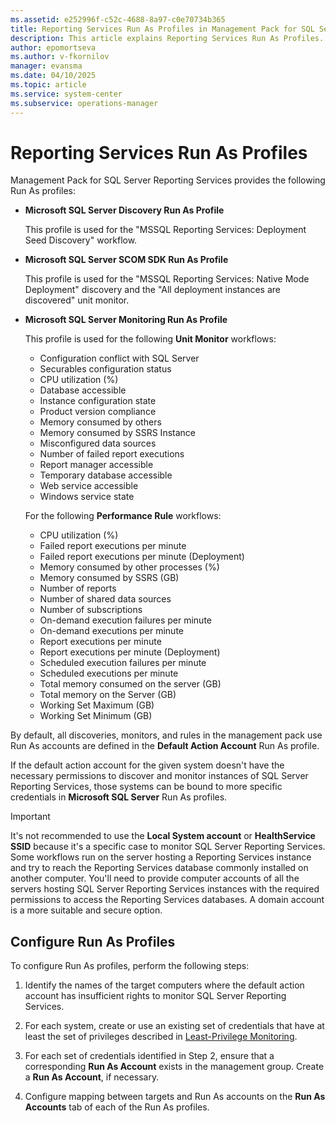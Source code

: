 ```yaml
---
ms.assetid: e252996f-c52c-4688-8a97-c0e70734b365
title: Reporting Services Run As Profiles in Management Pack for SQL Server Reporting Services
description: This article explains Reporting Services Run As Profiles.
author: epomortseva
ms.author: v-fkornilov
manager: evansma
ms.date: 04/10/2025
ms.topic: article
ms.service: system-center
ms.subservice: operations-manager
---
```


# Reporting Services Run As Profiles

Management Pack for SQL Server Reporting Services provides the following Run As profiles:

- **Microsoft SQL Server Discovery Run As Profile**

    This profile is used for the "MSSQL Reporting Services: Deployment Seed Discovery" workflow.

- **Microsoft SQL Server SCOM SDK Run As Profile**

    This profile is used for the "MSSQL Reporting Services: Native Mode Deployment" discovery and the "All deployment instances are discovered" unit monitor.

- **Microsoft SQL Server Monitoring Run As Profile**

    This profile is used for the following **Unit Monitor** workflows:

    - Configuration conflict with SQL Server
    - Securables configuration status
    - CPU utilization (%)
    - Database accessible
    - Instance configuration state
    - Product version compliance
    - Memory consumed by others
    - Memory consumed by SSRS Instance
    - Misconfigured data sources
    - Number of failed report executions
    - Report manager accessible
    - Temporary database accessible
    - Web service accessible
    - Windows service state

    For the following **Performance Rule** workflows:

    - CPU utilization (%)
    - Failed report executions per minute
    - Failed report executions per minute (Deployment)
    - Memory consumed by other processes (%)
    - Memory consumed by SSRS (GB)
    - Number of reports
    - Number of shared data sources
    - Number of subscriptions
    - On-demand execution failures per minute
    - On-demand executions per minute
    - Report executions per minute
    - Report executions per minute (Deployment)
    - Scheduled execution failures per minute
    - Scheduled executions per minute
    - Total memory consumed on the server (GB)
    - Total memory on the Server (GB)
    - Working Set Maximum (GB)
    - Working Set Minimum (GB)

By default, all discoveries, monitors, and rules in the management pack use Run As accounts are defined in the **Default Action Account** Run As profile.

If the default action account for the given system doesn't have the necessary permissions to discover and monitor instances of SQL Server Reporting Services, those systems can be bound to more specific credentials in **Microsoft SQL Server** Run As profiles.

> [!IMPORTANT]
> It's not recommended to use the **Local System account** or **HealthService SSID** because it's a specific case to monitor SQL Server Reporting Services. Some workflows run on the server hosting a Reporting Services instance and try to reach the Reporting Services database commonly installed on another computer. You'll need to provide computer accounts of all the servers hosting SQL Server Reporting Services instances with the required permissions to access the Reporting Services databases. A domain account is a more suitable and secure option.

## Configure Run As Profiles

To configure Run As profiles, perform the following steps:

1. Identify the names of the target computers where the default action account has insufficient rights to monitor SQL Server Reporting Services.

2. For each system, create or use an existing set of credentials that have at least the set of privileges described in [Least-Privilege Monitoring](reporting-services-management-pack-least-privilege-monitoring.md).

3. For each set of credentials identified in Step 2, ensure that a corresponding **Run As Account** exists in the management group. Create a **Run As Account**, if necessary.

4. Configure mapping between targets and Run As accounts on the **Run As Accounts** tab of each of the Run As profiles.
